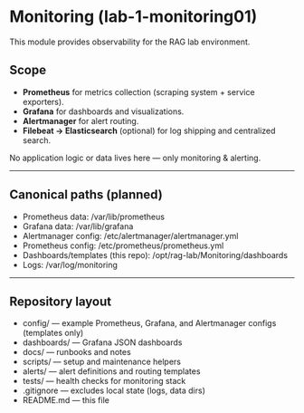 # Monitoring (lab-1-monitoring01)

This module provides observability for the RAG lab environment.

## Scope
- **Prometheus** for metrics collection (scraping system + service exporters).
- **Grafana** for dashboards and visualizations.
- **Alertmanager** for alert routing.
- **Filebeat → Elasticsearch** (optional) for log shipping and centralized search.

No application logic or data lives here — only monitoring & alerting.

---

## Canonical paths (planned)
- Prometheus data: /var/lib/prometheus
- Grafana data: /var/lib/grafana
- Alertmanager config: /etc/alertmanager/alertmanager.yml
- Prometheus config: /etc/prometheus/prometheus.yml
- Dashboards/templates (this repo): /opt/rag-lab/Monitoring/dashboards
- Logs: /var/log/monitoring

---

## Repository layout
- config/ — example Prometheus, Grafana, and Alertmanager configs (templates only)
- dashboards/ — Grafana JSON dashboards
- docs/ — runbooks and notes
- scripts/ — setup and maintenance helpers
- alerts/ — alert definitions and routing templates
- tests/ — health checks for monitoring stack
- .gitignore — excludes local state (logs, data dirs)
- README.md — this file
